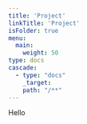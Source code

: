 ```yaml
---
title: 'Project'
linkTitle: 'Project'
isFolder: true
menu:
  main:
    weight: 50
type: docs
cascade:
  - type: "docs"
    _target:
    path: "/**"
---
```


Hello